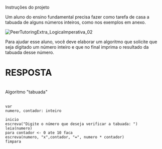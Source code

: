 Instruções do projeto

Um aluno do ensino fundamental precisa fazer como tarefa de casa a tabuada de alguns números inteiros, como nos exemplos em anexo.

![PeerTutoringExtra_LogicaImperativa_02](https://github.com/jedsonjhones/Softex-Backend/assets/39849707/0347e1b7-c2ba-4609-84df-b83969865dd0)

Para ajudar esse aluno, você deve elaborar um algoritmo que solicite que seja digitado um número inteiro e que no final imprima o resultado da tabuada desse número.

# RESPOSTA
<br>
Algoritmo "tabuada" <br>
<br>

    var
    numero, contador: inteiro

    inicio
    escreva("Digite o número que deseja verificar a tabuada: ")
    leia(numero)
    para contador <- 0 ate 10 faca
    escreva(numero, "x",contador, "=", numero * contador)
    fimpara
